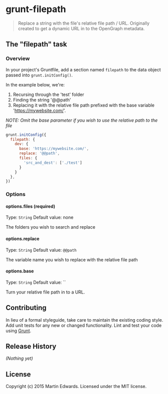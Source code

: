 # grunt-filepath

> Replace a string with the file's relative file path / URL. Originally created to get a dynamic URL in to the OpenGraph metadata.


## The "filepath" task

### Overview
In your project's Gruntfile, add a section named `filepath` to the data object passed into `grunt.initConfig()`.

In the example below, we're:
1.  Recursing through the 'test' folder
2.  Finding the string '@@path'
3.  Replacing it with the relative file path prefixed with the base variable 'https://mywebsite.com/'.

*NOTE: Omit the base parameter if you wish to use the relative path to the file*

```js
grunt.initConfig({
  filepath: {
    dev: {
      base: 'https://mywebsite.com/',
      replace: '@@path',
      files: {
        'src_and_dest': ['./test']
      }
    }
  },
})
```

### Options

#### options.files (required)
Type: `String`
Default value: none


The folders you wish to search and replace

#### options.replace
Type: `String`
Default value: `@@path`

The variable name you wish to replace with the relative file path

#### options.base
Type: `String`
Default value: ``

Turn your relative file path in to a URL.

## Contributing
In lieu of a formal styleguide, take care to maintain the existing coding style. Add unit tests for any new or changed functionality. Lint and test your code using [Grunt](http://gruntjs.com/).

## Release History
_(Nothing yet)_

## License
Copyright (c) 2015 Martin Edwards. Licensed under the MIT license.
